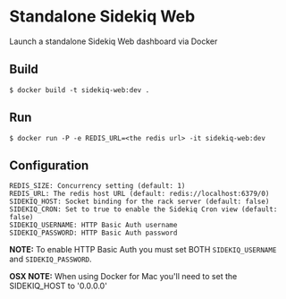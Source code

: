 # Standalone Sidekiq Web

Launch a standalone Sidekiq Web dashboard via Docker

## Build

```
$ docker build -t sidekiq-web:dev .
```

## Run

```
$ docker run -P -e REDIS_URL=<the redis url> -it sidekiq-web:dev
```

## Configuration

```
REDIS_SIZE: Concurrency setting (default: 1)
REDIS_URL: The redis host URL (default: redis://localhost:6379/0)
SIDEKIQ_HOST: Socket binding for the rack server (default: false)
SIDEKIQ_CRON: Set to true to enable the Sidekiq Cron view (default: false)
SIDEKIQ_USERNAME: HTTP Basic Auth username
SIDEKIQ_PASSWORD: HTTP Basic Auth password
```

**NOTE:** To enable HTTP Basic Auth you must set BOTH `SIDEKIQ_USERNAME` and `SIDEKIQ_PASSWORD`.

**OSX NOTE:** When using Docker for Mac you'll need to set the SIDEKIQ_HOST to '0.0.0.0'
